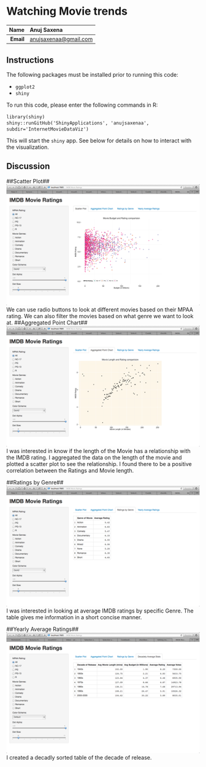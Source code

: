 Watching Movie trends
=====================

| **Name**  | Anuj Saxena  |
|----------:|:-------------|
| **Email** | anujsaxenaa@gmail.com |

## Instructions ##

The following packages must be installed prior to running this code:

- `ggplot2`
- `shiny`

To run this code, please enter the following commands in R:

```
library(shiny)
shiny::runGitHub('ShinyApplications', 'anujsaxenaa', subdir='InternetMovieDataViz')
```

This will start the `shiny` app. See below for details on how to interact with the visualization.

## Discussion ##
##Scatter Plot##
![IMAGE](MultiScatter.png)
We can use radio buttons to look at different movies based on their MPAA rating. We can also filter the movies based on what
genre we want to look at.
##Aggregated Point Chart##
![IMAGE](Scatter.png)
I was interested in know if the length of the Movie has a relationship with the IMDB rating. I aggregated the data on the length of the movie and plotted a scatter plot to see the relationship. I found there to be a positive correlation between the Ratings and Movie length. 

##Ratings by Genre##
![IMAGE](GenreTable.png)
I was interested in looking at average IMDB ratings by specific Genre. The table gives me information in a short concise manner.

##Yearly Average Ratings##
![IMAGE](DecadelyTable.png)
I created a decadly sorted table of the decade of release.
